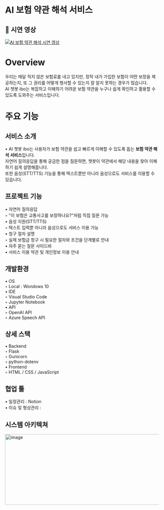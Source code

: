 # AI 보험 약관 해석 서비스 
## 🎥 시연 영상

[![AI 보험 약관 해석 시연 영상](https://img.youtube.com/vi/zRpmBPqJ9rI/0.jpg)](https://youtube.com/shorts/zRpmBPqJ9rI)


# Overview
우리는 매달 적지 않은 보험료를 내고 있지만, 정작 내가 가입한 보험이 어떤 보장을 제공하는지, 
또 그 권리를 어떻게 행사할 수 있는지 잘 알지 못하는 경우가 많습니다.  
AI 챗봇 ibo는 복잡하고 이해하기 어려운 보험 약관을 누구나 쉽게 확인하고 활용할 수 있도록 도와주는 서비스입니다.


# 주요 기능

## 서비스 소개 
• AI 챗봇 ibo는 사용자가 보험 약관을 쉽고 빠르게 이해할 수 있도록 돕는 **보험 약관 해석 서비스**입니다.  
자연어 질의응답을 통해 궁금한 점을 질문하면, 챗봇이 약관에서 해당 내용을 찾아 이해하기 쉽게 설명해줍니다.  
또한 음성(STT/TTS) 기능을 통해 텍스트뿐만 아니라 음성으로도 서비스를 이용할 수 있습니다.

## 프로젝트 기능
• 자연어 질의응답 <br>
  ◦ "이 보험은 교통사고를 보장하나요?"처럼 직접 질문 가능 <br>
• 음성 지원(STT/TTS) <br>
  ◦ 텍스트 입력뿐 아니라 음성으로도 서비스 이용 가능 <br>
• 청구 절차 설명 <br>
  ◦ 실제 보험금 청구 시 필요한 절차와 조건을 단계별로 안내 <br>
• 자주 묻는 질문 사이드바 <br>
• 서비스 이용 약관 및 개인정보 이용 안내 <br>

## 개발환경
• OS <br>
  ◦ Local : Wondows 10 <br>
• IDE <br>
  ◦ Visual Studio Code <br>
  ◦ Jupyter Notebook <br>
• API <br>
  ◦ OpenAI API <br>
  ◦ Azure Speech API <br>
## 상세 스택
• Backend <br>
  ◦ Flask <br>
  ◦ Gunicorn <br>
  ◦ python-dotenv <br>
• Frontend <br>
  ◦ HTML / CSS / JavaScript <br>
## 협업 툴
• 일정관리 : Notion <br>
• 이슈 및 형상관리 :

## 시스템 아키텍쳐
<img width="602" height="231" alt="image" src="https://github.com/user-attachments/assets/f9c11b28-6a7b-48d8-a9b7-522a51aee33e" />




